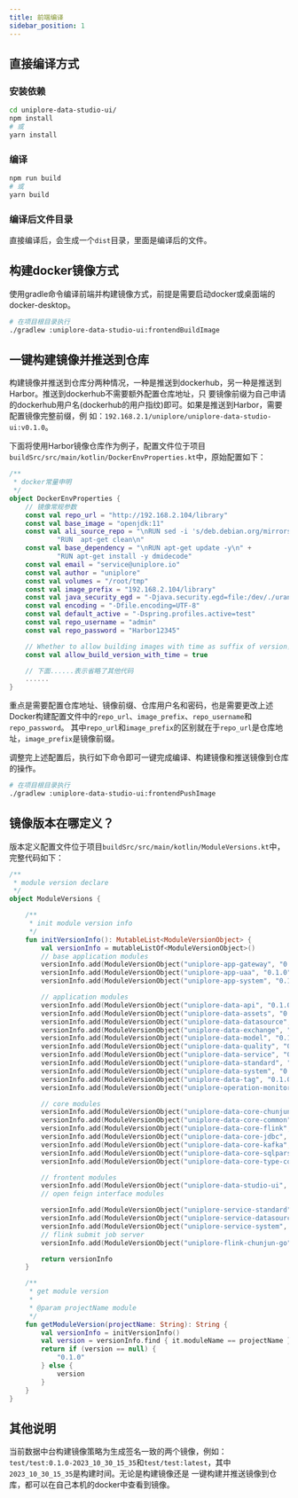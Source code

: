 ```yaml
---
title: 前端编译
sidebar_position: 1
---
```


## 直接编译方式

### 安装依赖

```bash
cd uniplore-data-studio-ui/
npm install
# 或
yarn install
```

### 编译

```bash
npm run build
# 或
yarn build
```

### 编译后文件目录

直接编译后，会生成一个`dist`目录，里面是编译后的文件。


## 构建docker镜像方式

使用gradle命令编译前端并构建镜像方式，前提是需要启动docker或桌面端的docker-desktop。

```bash
# 在项目根目录执行
./gradlew :uniplore-data-studio-ui:frontendBuildImage
```

## 一键构建镜像并推送到仓库

构建镜像并推送到仓库分两种情况，一种是推送到dockerhub，另一种是推送到Harbor。推送到dockerhub不需要额外配置仓库地址，只
要镜像前缀为自己申请的dockerhub用户名(dockerhub的用户指纹)即可。如果是推送到Harbor，需要配置镜像完整前缀，例
如：`192.168.2.1/uniplore/uniplore-data-studio-ui:v0.1.0`。

下面将使用Harbor镜像仓库作为例子，配置文件位于项目`buildSrc/src/main/kotlin/DockerEnvProperties.kt`中，原始配置如下：

```kotlin
/**
 * docker常量申明
 */
object DockerEnvProperties {
    // 镜像常规参数
    const val repo_url = "http://192.168.2.104/library"
    const val base_image = "openjdk:11"
    const val ali_source_repo = "\nRUN sed -i 's/deb.debian.org/mirrors.ustc.edu.cn/g' /etc/apt/sources.list\n" +
            "RUN  apt-get clean\n"
    const val base_dependency = "\nRUN apt-get update -y\n" +
            "RUN apt-get install -y dmidecode"
    const val email = "service@uniplore.io"
    const val author = "uniplore"
    const val volumes = "/root/tmp"
    const val image_prefix = "192.168.2.104/library"
    const val java_security_egd = "-Djava.security.egd=file:/dev/./urandom"
    const val encoding = "-Dfile.encoding=UTF-8"
    const val default_active = "-Dspring.profiles.active=test"
    const val repo_username = "admin"
    const val repo_password = "Harbor12345"

    // Whether to allow building images with time as suffix of version，eg: 0.1.0-2023_11_23_10_30, default: true
    const val allow_build_version_with_time = true

    // 下面......表示省略了其他代码
    ......
}
```

重点是需要配置仓库地址、镜像前缀、仓库用户名和密码，也是需要更改上述Docker构建配置文件中的`repo_url`、`image_prefix`、`repo_username`和`repo_password`。
其中`repo_url`和`image_prefix`的区别就在于`repo_url`是仓库地址，`image_prefix`是镜像前缀。

调整完上述配置后，执行如下命令即可一键完成编译、构建镜像和推送镜像到仓库的操作。

```bash
# 在项目根目录执行
./gradlew :uniplore-data-studio-ui:frontendPushImage
```

## 镜像版本在哪定义？

版本定义配置文件位于项目`buildSrc/src/main/kotlin/ModuleVersions.kt`中，完整代码如下：

```kotlin
/**
 * module version declare
 */
object ModuleVersions {

    /**
     * init module version info
     */
    fun initVersionInfo(): MutableList<ModuleVersionObject> {
        val versionInfo = mutableListOf<ModuleVersionObject>()
        // base application modules
        versionInfo.add(ModuleVersionObject("uniplore-app-gateway", "0.1.0"))
        versionInfo.add(ModuleVersionObject("uniplore-app-uaa", "0.1.0"))
        versionInfo.add(ModuleVersionObject("uniplore-app-system", "0.1.0"))

        // application modules
        versionInfo.add(ModuleVersionObject("uniplore-data-api", "0.1.0"))
        versionInfo.add(ModuleVersionObject("uniplore-data-assets", "0.1.0"))
        versionInfo.add(ModuleVersionObject("uniplore-data-datasource", "0.1.0"))
        versionInfo.add(ModuleVersionObject("uniplore-data-exchange", "0.1.0"))
        versionInfo.add(ModuleVersionObject("uniplore-data-model", "0.1.0"))
        versionInfo.add(ModuleVersionObject("uniplore-data-quality", "0.1.0"))
        versionInfo.add(ModuleVersionObject("uniplore-data-service", "0.1.0"))
        versionInfo.add(ModuleVersionObject("uniplore-data-standard", "0.1.0"))
        versionInfo.add(ModuleVersionObject("uniplore-data-system", "0.1.0"))
        versionInfo.add(ModuleVersionObject("uniplore-data-tag", "0.1.0"))
        versionInfo.add(ModuleVersionObject("uniplore-operation-monitor", "0.1.0"))

        // core modules
        versionInfo.add(ModuleVersionObject("uniplore-data-core-chunjun", "0.1.0"))
        versionInfo.add(ModuleVersionObject("uniplore-data-core-common", "0.1.0"))
        versionInfo.add(ModuleVersionObject("uniplore-data-core-flink", "0.1.0"))
        versionInfo.add(ModuleVersionObject("uniplore-data-core-jdbc", "0.1.0"))
        versionInfo.add(ModuleVersionObject("uniplore-data-core-kafka", "0.1.0"))
        versionInfo.add(ModuleVersionObject("uniplore-data-core-sqlparser", "0.1.0"))
        versionInfo.add(ModuleVersionObject("uniplore-data-core-type-convert", "0.1.0"))

        // frontent modules
        versionInfo.add(ModuleVersionObject("uniplore-data-studio-ui", "0.1.0"))
        // open feign interface modules

        versionInfo.add(ModuleVersionObject("uniplore-service-standard", "0.1.0"))
        versionInfo.add(ModuleVersionObject("uniplore-service-datasource", "0.1.0"))
        versionInfo.add(ModuleVersionObject("uniplore-service-system", "0.1.0"))
        // flink submit job server
        versionInfo.add(ModuleVersionObject("uniplore-flink-chunjun-go", "0.1.0"))

        return versionInfo
    }

    /**
     * get module version
     *
     * @param projectName module
     */
    fun getModuleVersion(projectName: String): String {
        val versionInfo = initVersionInfo()
        val version = versionInfo.find { it.moduleName == projectName }?.version
        return if (version == null) {
            "0.1.0"
        } else {
            version
        }
    }
}

```

## 其他说明

当前数据中台构建镜像策略为生成签名一致的两个镜像，例如：`test/test:0.1.0-2023_10_30_15_35`和`test/test:latest`，其中`2023_10_30_15_35`是构建时间。无论是构建镜像还是
一键构建并推送镜像到仓库，都可以在自己本机的docker中查看到镜像。




